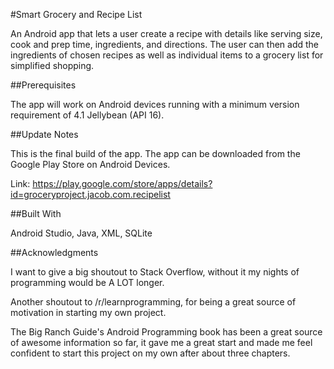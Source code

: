 #Smart Grocery and Recipe List

An Android app that lets a user create a recipe with details like serving size, cook and prep time, ingredients, and directions. The user can then add the ingredients of chosen recipes as well as individual items to a grocery list for simplified shopping.


##Prerequisites

The app will work on Android devices running with a minimum version requirement of 4.1 Jellybean (API 16).

##Update Notes

This is the final build of the app. The app can be downloaded from the Google Play Store on Android Devices.

Link: https://play.google.com/store/apps/details?id=groceryproject.jacob.com.recipelist

##Built With

Android Studio, Java, XML, SQLite

##Acknowledgments

I want to give a big shoutout to Stack Overflow, without it my nights of programming would be A LOT longer.

Another shoutout to /r/learnprogramming, for being a great source of motivation in starting my own project.

The Big Ranch Guide's Android Programming book has been a great source of awesome information so far, it gave me a great start and made me feel confident to start this project on my own after about three chapters.

